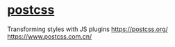 # [postcss](https://github.com/postcss/postcss)

Transforming styles with JS plugins <https://postcss.org/> <https://www.postcss.com.cn/>

